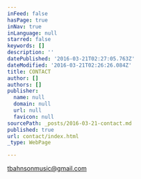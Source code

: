 ```yaml
---
inFeed: false
hasPage: true
inNav: true
inLanguage: null
starred: false
keywords: []
description: ''
datePublished: '2016-03-21T02:27:05.763Z'
dateModified: '2016-03-21T02:26:26.084Z'
title: CONTACT
author: []
authors: []
publisher:
  name: null
  domain: null
  url: null
  favicon: null
sourcePath: _posts/2016-03-21-contact.md
published: true
url: contact/index.html
_type: WebPage

---
```

tbahnsonmusic@gmail.com